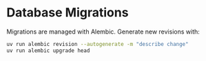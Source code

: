 # Database Migrations

Migrations are managed with Alembic. Generate new revisions with:

```bash
uv run alembic revision --autogenerate -m "describe change"
uv run alembic upgrade head
```
